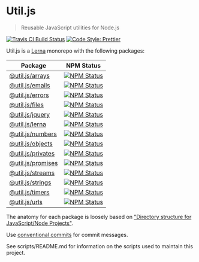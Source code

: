 # Util.js

> Reusable JavaScript utilities for Node.js

<p>
  <a href="https://travis-ci.org/creemama/utiljs"><img alt="Travis CI Build Status" src="https://img.shields.io/travis/creemama/utiljs/master.svg?style=flat-square&label=Travis+CI"></a>
  <a href="https://github.com/prettier/prettier"><img alt="Code Style: Prettier" src="https://img.shields.io/badge/code_style-prettier-ff69b4.svg?style=flat-square"></a>
</p>

Util.js is a [Lerna](https://lernajs.io/) monorepo with the following packages:

| Package                                                                                      |                                                                        NPM Status                                                                        |
| -------------------------------------------------------------------------------------------- | :------------------------------------------------------------------------------------------------------------------------------------------------------: |
| [@util.js/arrays](https://github.com/creemama/utiljs/tree/master/packages/utiljs-arrays)     |   <a href="https://www.npmjs.com/package/@util.js/arrays"><img alt="NPM Status" src="https://img.shields.io/npm/v/@util.js/arrays.svg?style=flat"></a>   |
| [@util.js/emails](https://github.com/creemama/utiljs/tree/master/packages/utiljs-emails)     |   <a href="https://www.npmjs.com/package/@util.js/emails"><img alt="NPM Status" src="https://img.shields.io/npm/v/@util.js/emails.svg?style=flat"></a>   |
| [@util.js/errors](https://github.com/creemama/utiljs/tree/master/packages/utiljs-errors)     |   <a href="https://www.npmjs.com/package/@util.js/errors"><img alt="NPM Status" src="https://img.shields.io/npm/v/@util.js/errors.svg?style=flat"></a>   |
| [@util.js/files](https://github.com/creemama/utiljs/tree/master/packages/utiljs-files)       |    <a href="https://www.npmjs.com/package/@util.js/files"><img alt="NPM Status" src="https://img.shields.io/npm/v/@util.js/files.svg?style=flat"></a>    |
| [@util.js/jquery](https://github.com/creemama/utiljs/tree/master/packages/utiljs-jquery)     |   <a href="https://www.npmjs.com/package/@util.js/jquery"><img alt="NPM Status" src="https://img.shields.io/npm/v/@util.js/jquery.svg?style=flat"></a>   |
| [@util.js/lerna](https://github.com/creemama/utiljs/tree/master/packages/utiljs-lerna)       |    <a href="https://www.npmjs.com/package/@util.js/lerna"><img alt="NPM Status" src="https://img.shields.io/npm/v/@util.js/lerna.svg?style=flat"></a>    |
| [@util.js/numbers](https://github.com/creemama/utiljs/tree/master/packages/utiljs-numbers)   |  <a href="https://www.npmjs.com/package/@util.js/numbers"><img alt="NPM Status" src="https://img.shields.io/npm/v/@util.js/numbers.svg?style=flat"></a>  |
| [@util.js/objects](https://github.com/creemama/utiljs/tree/master/packages/utiljs-objects)   |  <a href="https://www.npmjs.com/package/@util.js/objects"><img alt="NPM Status" src="https://img.shields.io/npm/v/@util.js/objects.svg?style=flat"></a>  |
| [@util.js/privates](https://github.com/creemama/utiljs/tree/master/packages/utiljs-privates) | <a href="https://www.npmjs.com/package/@util.js/privates"><img alt="NPM Status" src="https://img.shields.io/npm/v/@util.js/privates.svg?style=flat"></a> |
| [@util.js/promises](https://github.com/creemama/utiljs/tree/master/packages/utiljs-promises) | <a href="https://www.npmjs.com/package/@util.js/promises"><img alt="NPM Status" src="https://img.shields.io/npm/v/@util.js/promises.svg?style=flat"></a> |
| [@util.js/streams](https://github.com/creemama/utiljs/tree/master/packages/utiljs-streams)   |  <a href="https://www.npmjs.com/package/@util.js/streams"><img alt="NPM Status" src="https://img.shields.io/npm/v/@util.js/streams.svg?style=flat"></a>  |
| [@util.js/strings](https://github.com/creemama/utiljs/tree/master/packages/utiljs-strings)   |  <a href="https://www.npmjs.com/package/@util.js/strings"><img alt="NPM Status" src="https://img.shields.io/npm/v/@util.js/strings.svg?style=flat"></a>  |
| [@util.js/timers](https://github.com/creemama/utiljs/tree/master/packages/utiljs-timers)     |   <a href="https://www.npmjs.com/package/@util.js/timers"><img alt="NPM Status" src="https://img.shields.io/npm/v/@util.js/timers.svg?style=flat"></a>   |
| [@util.js/urls](https://github.com/creemama/utiljs/tree/master/packages/utiljs-urls)         |     <a href="https://www.npmjs.com/package/@util.js/urls"><img alt="NPM Status" src="https://img.shields.io/npm/v/@util.js/urls.svg?style=flat"></a>     |

The anatomy for each package is loosely based on ["Directory structure for JavaScript/Node Projects"](https://gist.github.com/tracker1/59f2c13044315f88bee9).

Use [conventional commits](https://github.com/pvdlg/conventional-changelog-metahub) for commit messages.

See scripts/README.md for information on the scripts used to maintain this project.
